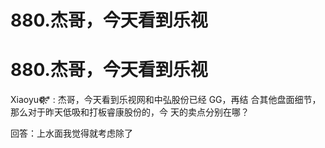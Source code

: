 # 880.杰哥，今天看到乐视

# 880.杰哥，今天看到乐视

Xiaoyu❁҉҉҉* : 杰哥，今天看到乐视网和中弘股份已经 GG，再结 合其他盘面细节，那么对于昨天低吸和打板睿康股份的，今 天的卖点分别在哪？

回答：上水面我觉得就考虑除了